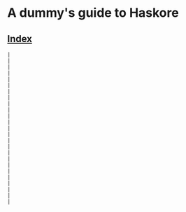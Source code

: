 A dummy's guide to Haskore
=========================

## [Index](doc/index.markdown)

	|
	|
	|
	|
	|
	|
	|
	|
	|
	|
	|
	|
	|
	|
	|
	|
	|
	|
	|
	|
	|
	|
	|
	|
	|

